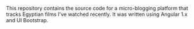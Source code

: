 This repository contains the source code for a micro-blogging platform that tracks Egyptian films I've watched recently.
It was written using Angular 1.x and UI Bootstrap. 

